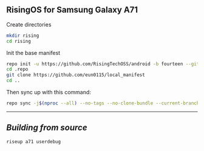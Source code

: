 RisingOS for Samsung Galaxy A71
------------------------------------

Create directories
```bash
mkdir rising
cd rising
```

Init the base manifest

```bash
repo init -u https://github.com/RisingTechOSS/android -b fourteen --git-lfs --depth=1
cd .repo 
git clone https://github.com/eun0115/local_manifest
cd ..
```

Then sync up with this command:
```bash
repo sync -j$(nproc --all) --no-tags --no-clone-bundle --current-branch 
```
-------------
 
_Building from source_
---------------
```bash
riseup a71 userdebug
```
